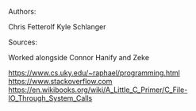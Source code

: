 Authors:

Chris Fetterolf
Kyle Schlanger


Sources:

Worked alongside Connor Hanify and Zeke

https://www.cs.uky.edu/~raphael/programming.html
https://www.stackoverflow.com
https://en.wikibooks.org/wiki/A_Little_C_Primer/C_File-IO_Through_System_Calls
